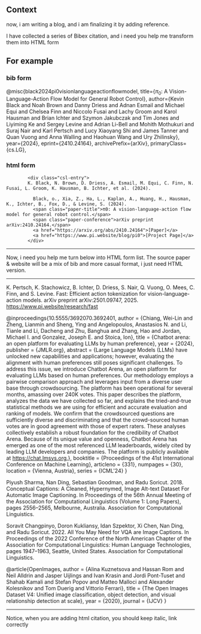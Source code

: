 ## Context
now, i am writing a blog, and i am finalizing it by adding reference. 

I have collected a series of Bibex citation, and i need you help me transform them into HTML form


For example
---

### bib form
@misc{black2024pi0visionlanguageactionflowmodel,
      title={$\pi_0$: A Vision-Language-Action Flow Model for General Robot Control}, 
      author={Kevin Black and Noah Brown and Danny Driess and Adnan Esmail and Michael Equi and Chelsea Finn and Niccolo Fusai and Lachy Groom and Karol Hausman and Brian Ichter and Szymon Jakubczak and Tim Jones and Liyiming Ke and Sergey Levine and Adrian Li-Bell and Mohith Mothukuri and Suraj Nair and Karl Pertsch and Lucy Xiaoyang Shi and James Tanner and Quan Vuong and Anna Walling and Haohuan Wang and Ury Zhilinsky},
      year={2024},
      eprint={2410.24164},
      archivePrefix={arXiv},
      primaryClass={cs.LG},


### html form
            <div class="csl-entry">
            K. Black, N. Brown, D. Driess, A. Esmail, M. Equi, C. Finn, N. Fusai, L. Groom, K. Hausman, B. Ichter, et al. (2024).

              Black, o., Xia, Z., Ha, L., Kaplan, A., Huang, H., Hausman, K., Ichter, B., Fox, D., & Levine, S. (2024). 
              <span class="paper-title">π0: A vision-language-action flow model for general robot control.</span>
              <span class="paper-conference">arXiv preprint arXiv:2410.24164.</span>
              <a href="https://arxiv.org/abs/2410.24164">[Paper]</a>
              <a href="https://www.pi.website/blog/pi0">[Project Page]</a>
            </div>

---

Now, i need you help me turn below into HTML form list. 
The source paper & website will be a mix of bib and more casual format, i just need HTML version. 

---

K. Pertsch, K. Stachowicz, B. Ichter, D. Driess, S. Nair, Q. Vuong, O. Mees, C. Finn, and
S. Levine. Fast: Efficient action tokenization for vision-language-action models. arXiv preprint
arXiv:2501.09747, 2025.
https://www.pi.website/research/fast


@inproceedings{10.5555/3692070.3692401,
author = {Chiang, Wei-Lin and Zheng, Lianmin and Sheng, Ying and Angelopoulos, Anastasios N. and Li, Tianle and Li, Dacheng and Zhu, Banghua and Zhang, Hao and Jordan, Michael I. and Gonzalez, Joseph E. and Stoica, Ion},
title = {Chatbot arena: an open platform for evaluating LLMs by human preference},
year = {2024},
publisher = {JMLR.org},
abstract = {Large Language Models (LLMs) have unlocked new capabilities and applications; however, evaluating the alignment with human preferences still poses significant challenges. To address this issue, we introduce Chatbot Arena, an open platform for evaluating LLMs based on human preferences. Our methodology employs a pairwise comparison approach and leverages input from a diverse user base through crowdsourcing. The platform has been operational for several months, amassing over 240K votes. This paper describes the platform, analyzes the data we have collected so far, and explains the tried-and-true statistical methods we are using for efficient and accurate evaluation and ranking of models. We confirm that the crowdsourced questions are sufficiently diverse and discriminating and that the crowd-sourced human votes are in good agreement with those of expert raters. These analyses collectively establish a robust foundation for the credibility of Chatbot Arena. Because of its unique value and openness, Chatbot Arena has emerged as one of the most referenced LLM leaderboards, widely cited by leading LLM developers and companies. The platform is publicly available at https://chat.lmsys.org.},
booktitle = {Proceedings of the 41st International Conference on Machine Learning},
articleno = {331},
numpages = {30},
location = {Vienna, Austria},
series = {ICML'24}
}


 



 Piyush Sharma, Nan Ding, Sebastian Goodman, and Radu Soricut. 2018. Conceptual Captions: A Cleaned, Hypernymed, Image Alt-text Dataset For Automatic Image Captioning. In Proceedings of the 56th Annual Meeting of the Association for Computational Linguistics (Volume 1: Long Papers), pages 2556–2565, Melbourne, Australia. Association for Computational Linguistics.


 Soravit Changpinyo, Doron Kukliansy, Idan Szpektor, Xi Chen, Nan Ding, and Radu Soricut. 2022. All You May Need for VQA are Image Captions. In Proceedings of the 2022 Conference of the North American Chapter of the Association for Computational Linguistics: Human Language Technologies, pages 1947–1963, Seattle, United States. Association for Computational Linguistics.


@article{OpenImages,
  author = {Alina Kuznetsova and Hassan Rom and Neil Alldrin and Jasper Uijlings and Ivan Krasin and Jordi Pont-Tuset and Shahab Kamali and Stefan Popov and Matteo Malloci and Alexander Kolesnikov and Tom Duerig and Vittorio Ferrari},
  title = {The Open Images Dataset V4: Unified image classification, object detection, and visual relationship detection at scale},
  year = {2020},
  journal = {IJCV}
}




---


Notice, when you are adding html citation, you should keep italic, link correctly


